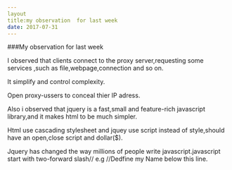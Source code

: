 ```yaml
---
layout
title:my observation  for last week
date: 2017-07-31
---
```


###My observation for last week

I observed that  clients  connect to the  proxy server,requesting some  services ,such as  file,webpage,connection and so on.

It simplify and  control complexity.

Open proxy-ussers to  conceal thier IP adress.

Also i observed that jquery is a fast,small and feature-rich javascript library,and it makes html to be much simpler.

Html use  cascading stylesheet and jquey use script instead of style,should have an open,close script and dollar($).

Jquery has changed  the way  millions  of people write javascript.javascript  start with two-forward slash// e.g //Dedfine my Name below this line.
